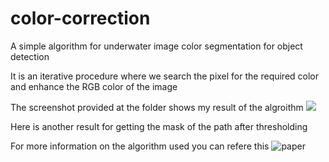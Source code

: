 # color-correction
A simple algorithm for underwater image color segmentation for object detection



It is an iterative procedure where we search the pixel for the required color and enhance the RGB color of the image


The screenshot provided at the folder shows my result of the algroithm
![](https://github.com/sagniknitr/color-correction/blob/master/Screenshot%20from%202015-12-16%2004:51:07.png)


Here is another result for getting the mask of the path after thresholding
![]()

For more information on the algorithm used you can refere this ![paper]()